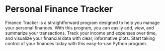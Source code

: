 # Personal Finance Tracker

Finance Tracker is a straightforward program designed to help you manage your personal finances. With this program, you can easily add, view, and summarize your transactions. Track your income and expenses over time, and visualize your financial data with clear, informative plots. Start taking control of your finances today with this easy-to-use Python program.
